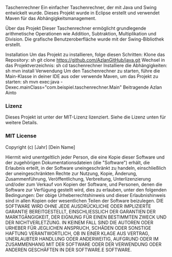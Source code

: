 
Taschenrechner
Ein einfacher Taschenrechner, der mit Java und Swing entwickelt wurde. 
Dieses Projekt wurde in Eclipse erstellt und verwendet Maven für das Abhängigkeitsmanagement.

Über das Projekt
Dieser Taschenrechner ermöglicht grundlegende arithmetische Operationen wie Addition, Subtraktion, Multiplikation und Division. 
Die grafische Benutzeroberfläche wurde mit der Swing-Bibliothek erstellt.

Installation
Um das Projekt zu installieren, folge diesen Schritten:
Klone das Repository:
sh
git clone https://github.com/AzlanGitHub/java.git
Wechsel in das Projektverzeichnis:
sh
cd taschenrechner
Installiere die Abhängigkeiten:
sh
mvn install
Verwendung
Um den Taschenrechner zu starten, führe die Main-Klasse in deiner IDE aus oder verwende Maven, um das Projekt zu starten:
sh
mvn exec:java -Dexec.mainClass="com.beispiel.taschenrechner.Main"
Beitragende
Azlan Ainto

### Lizenz ###
Dieses Projekt ist unter der MIT-Lizenz lizenziert. Siehe die Lizenz unten für weitere Details.

### MIT License ###
Copyright (c) [Jahr] [Dein Name]

Hiermit wird unentgeltlich jeder Person, die eine Kopie dieser Software und der zugehörigen Dokumentationsdateien (die "Software") erhält, 
die Erlaubnis erteilt, in der Software uneingeschränkt zu handeln, einschließlich der uneingeschränkten Rechte zur Nutzung, Kopie, Änderung, 
Zusammenführung, Veröffentlichung, Verbreitung, Unterlizenzierung und/oder zum Verkauf von Kopien der Software, und Personen, denen die Software 
zur Verfügung gestellt wird, dies zu erlauben, unter den folgenden Bedingungen:
Der obige Urheberrechtshinweis und dieser Erlaubnishinweis sind in allen Kopien oder wesentlichen Teilen der Software beizulegen.
DIE SOFTWARE WIRD OHNE JEDE AUSDRÜCKLICHE ODER IMPLIZIERTE GARANTIE BEREITGESTELLT, EINSCHLIESSLICH DER GARANTIEN 
DER MARKTGÄNGIGKEIT, DER EIGNUNG FÜR EINEN BESTIMMTEN ZWECK UND DER NICHTVERLETZUNG. 
IN KEINEM FALL SIND DIE AUTOREN ODER URHEBER FÜR JEGLICHEN ANSPRUCH, SCHÄDEN ODER SONSTIGE HAFTUNG VERANTWORTLICH, OB IN EINER KLAGE AUS VERTRAG, UNERLAUBTER 
HANDLUNG ODER ANDERWEITIG, AUFGRUND ODER IM ZUSAMMENHANG MIT DER SOFTWARE ODER DER VERWENDUNG ODER ANDEREN GESCHÄFTEN IN DER SOFTWARE.E SOFTWARE.
